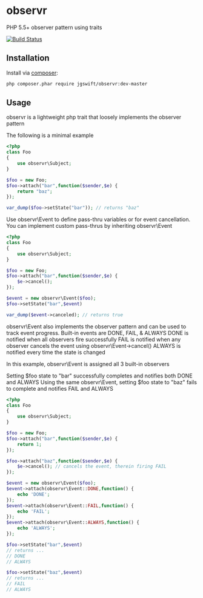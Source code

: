 observr
====
PHP 5.5+ observer pattern using traits

[![Build Status](https://travis-ci.org/jgswift/observr.png?branch=master)](https://travis-ci.org/jgswift/observr)

## Installation

Install via [composer](https://getcomposer.org/):
```sh
php composer.phar require jgswift/observr:dev-master
```

## Usage

observr is a lightweight php trait that loosely implements the observer pattern

The following is a minimal example
```php
<?php
class Foo
{
    use observr\Subject;
}

$foo = new Foo;
$foo->attach("bar",function($sender,$e) {
    return "baz";
});

var_dump($foo->setState("bar")); // returns "baz"
```

Use observr\Event to define pass-thru variables or for event cancellation.  You can implement custom pass-thrus by inheriting observr\Event

```php
<?php
class Foo
{
    use observr\Subject;
}

$foo = new Foo;
$foo->attach("bar",function($sender,$e) {
    $e->cancel();
});

$event = new observr\Event($foo);
$foo->setState("bar",$event)

var_dump($event->canceled); // returns true
```

observr\Event also implements the observer pattern and can be used to track event progress.  Built-in events are DONE, FAIL, & ALWAYS
DONE is notified when all observers fire successfully
FAIL is notified when any observer cancels the event using observr\Event->cancel()
ALWAYS is notified every time the state is changed

In this example, observr\Event is assigned all 3 built-in observers

Setting $foo state to "bar" successfully completes and notifies both DONE and ALWAYS
Using the same observr\Event, setting $foo state to "baz" fails to complete and notifies FAIL and ALWAYS

```php
<?php
class Foo
{
    use observr\Subject;
}

$foo = new Foo;
$foo->attach("bar",function($sender,$e) {
    return 1;
});

$foo->attach("baz",function($sender,$e) {
    $e->cancel(); // cancels the event, therein firing FAIL
});

$event = new observr\Event($foo);
$event->attach(observr\Event::DONE,function() {
    echo 'DONE';
});
$event->attach(observr\Event::FAIL,function() {
    echo 'FAIL';
});
$event->attach(observr\Event::ALWAYS,function() {
    echo 'ALWAYS';
});

$foo->setState("bar",$event)
// returns ...
// DONE
// ALWAYS

$foo->setState("baz",$event)
// returns ...
// FAIL
// ALWAYS
```